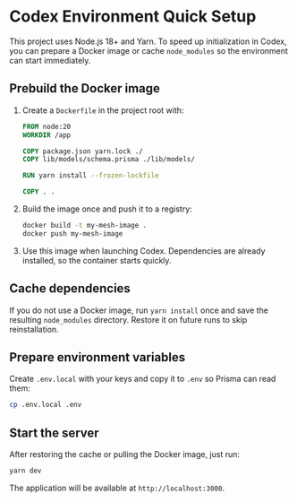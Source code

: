 # Codex Environment Quick Setup

This project uses Node.js 18+ and Yarn. To speed up initialization in Codex, you can prepare a Docker image or cache `node_modules` so the environment can start immediately.

## Prebuild the Docker image
1. Create a `Dockerfile` in the project root with:
   ```Dockerfile
   FROM node:20
   WORKDIR /app

   COPY package.json yarn.lock ./
   COPY lib/models/schema.prisma ./lib/models/

   RUN yarn install --frozen-lockfile

   COPY . .

   ```
2. Build the image once and push it to a registry:
   ```bash
   docker build -t my-mesh-image .
   docker push my-mesh-image
   ```
3. Use this image when launching Codex. Dependencies are already installed, so the container starts quickly.

## Cache dependencies
If you do not use a Docker image, run `yarn install` once and save the resulting `node_modules` directory. Restore it on future runs to skip reinstallation.

## Prepare environment variables
Create `.env.local` with your keys and copy it to `.env` so Prisma can read them:
```bash
cp .env.local .env
```

## Start the server
After restoring the cache or pulling the Docker image, just run:
```bash
yarn dev
```
The application will be available at `http://localhost:3000`.
